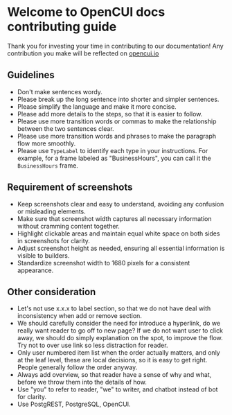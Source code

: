 # Welcome to OpenCUI docs contributing guide
Thank you for investing your time in contributing to our documentation! Any contribution you make will be reflected on [opencui.io](https://opencui.io/)

## Guidelines
- Don't make sentences wordy. 
- Please break up the long sentence into shorter and simpler sentences.
- Please simplify the language and make it more concise.
- Please add more details to the steps, so that it is easier to follow.
- Please use more transition words or commas to make the relationship between the two sentences clear.
- Please use more transition words and phrases to make the paragraph flow more smoothly.
- Please use `TypeLabel` to identify each type in your instructions. For example, for a frame labeled as "BusinessHours", you can call it the `BusinessHours` frame.

## Requirement of screenshots
- Keep screenshots clear and easy to understand, avoiding any confusion or misleading elements.
- Make sure that screenshot width captures all necessary information without cramming content together.
- Highlight clickable areas and maintain equal white space on both sides in screenshots for clarity.
- Adjust screenshot height as needed, ensuring all essential information is visible to builders.
- Standardize screenshot width to 1680 pixels for a consistent appearance.

## Other consideration
- Let's not use x.x.x to label section, so that we do not have deal with inconsistency when add or remove section. 
- We should carefully consider the need for introduce a hyperlink, do we really want reader to go off to new page? If we do not want user to click away, we should do simply explanation on the spot, to improve the flow. Try not to over use link so less distraction for reader.
- Only user numbered item list when the order actually matters, and only at the leaf level, these are local decisions, so it is easy to get right. People generally follow the order anyway.
- Always add overview, so that reader have a sense of why and what, before we throw them into the details of how. 
- Use "you" to refer to reader, "we" to writer, and chatbot instead of bot for clarity.
- Use PostgREST, PostgreSQL, OpenCUI.
